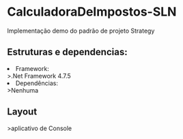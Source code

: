 # CalculadoraDeImpostos-SLN
Implementação demo do padrão de projeto Strategy
<h2>Estruturas e dependencias:</h2>
<li>Framework:</li>
<a>>.Net Framework 4.7.5</a>
<li>Dependências:</li>
<a>>Nenhuma</a>
<h2>Layout</h2>
<a>>aplicativo de Console</a>
